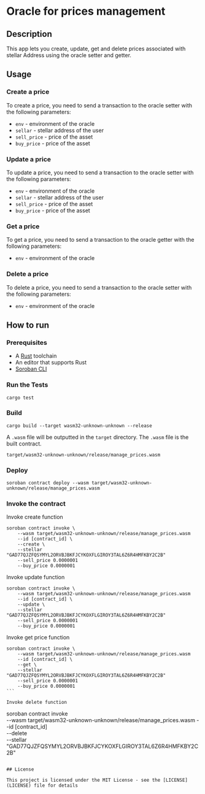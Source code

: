 # Oracle for prices management

## Description

This app lets you create, update, get and delete prices associated with stellar Address using the oracle setter and getter.

## Usage

### Create a price

To create a price, you need to send a transaction to the oracle setter with the following parameters:

- `env` - environment of the oracle
- `sellar` - stellar address of the user
- `sell_price` - price of the asset
- `buy_price` - price of the asset

### Update a price

To update a price, you need to send a transaction to the oracle setter with the following parameters:

- `env` - environment of the oracle
- `sellar` - stellar address of the user
- `sell_price` - price of the asset
- `buy_price` - price of the asset

### Get a price

To get a price, you need to send a transaction to the oracle getter with the following parameters:

- `env` - environment of the oracle

### Delete a price

To delete a price, you need to send a transaction to the oracle setter with the following parameters:

- `env` - environment of the oracle

## How to run

### Prerequisites

- A [Rust](https://www.rust-lang.org/) toolchain
- An editor that supports Rust
- [Soroban CLI](https://soroban.stellar.org/docs/getting-started/setup#install-the-soroban-cli)

### Run the Tests

```
cargo test
```

### Build

```
cargo build --target wasm32-unknown-unknown --release
```

A `.wasm` file will be outputted in the `target` directory. The `.wasm` file is the built contract.

```
target/wasm32-unknown-unknown/release/manage_prices.wasm
```

### Deploy

```
soroban contract deploy --wasm target/wasm32-unknown-unknown/release/manage_prices.wasm
```

### Invoke the contract

Invoke create function

```
soroban contract invoke \
    --wasm target/wasm32-unknown-unknown/release/manage_prices.wasm
    --id [contract_id] \
    --create \
    --stellar "GAD77QJZFQSYMYL2ORVBJBKFJCYKOXFLGIROY3TAL6Z6R4HMFKBY2C2B"
    --sell_price 0.0000001
    --buy_price 0.0000001
```

Invoke update function

```
soroban contract invoke \
    --wasm target/wasm32-unknown-unknown/release/manage_prices.wasm
    --id [contract_id] \
    --update \
    --stellar "GAD77QJZFQSYMYL2ORVBJBKFJCYKOXFLGIROY3TAL6Z6R4HMFKBY2C2B"
    --sell_price 0.0000001
    --buy_price 0.0000001
```

Invoke get price function

````
soroban contract invoke \
    --wasm target/wasm32-unknown-unknown/release/manage_prices.wasm
    --id [contract_id] \
    --get \
    --stellar "GAD77QJZFQSYMYL2ORVBJBKFJCYKOXFLGIROY3TAL6Z6R4HMFKBY2C2B"
    --sell_price 0.0000001
    --buy_price 0.0000001
```

Invoke delete function

````

soroban contract invoke \
 --wasm target/wasm32-unknown-unknown/release/manage_prices.wasm
--id [contract_id] \
 --delete \
--stellar "GAD77QJZFQSYMYL2ORVBJBKFJCYKOXFLGIROY3TAL6Z6R4HMFKBY2C2B"

```

## License

This project is licensed under the MIT License - see the [LICENSE](LICENSE) file for details
```
